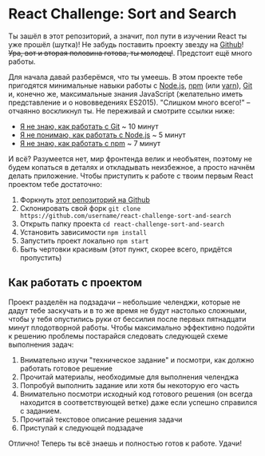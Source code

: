 # React Challenge: Sort and Search
Ты зашёл в этот репозиторий, а значит, пол пути в изучении React ты уже прошёл (шутка)! Не забудь поставить проекту звезду на [Github](https://github.com/rtivital/react-challenge-sort-and-search)! ~~Ура, вот и вторая половина готова, ты молодец!~~. Предстоит ещё много работы.

Для начала давай разберёмся, что ты умеешь. В этом проекте тебе пригодятся минимальные навыки работы с [Node.js](https://nodejs.org/), [npm](https://www.npmjs.com/) (или [yarn](https://yarnpkg.com/)), [Git](https://git-scm.com/) и, конечно же, максимальные знания JavaScript (желательно иметь представление и о нововведениях ES2015). "Слишком много всего!" – отчаянно воскликнул ты. Не переживай и смотрите ссылки ниже:
* [Я не знаю, как работать с Git](http://rogerdudler.github.io/git-guide/) ~ 10 минут
* [Я не понимаю, как работать с Node.js](https://blog.risingstack.com/node-hero-tutorial-getting-started-with-node-js/) ~ 5 минут
* [Я не знаю, как работать с npm](https://www.sitepoint.com/beginners-guide-node-package-manager/) ~ 7 минут

И всё? Разумеется нет, мир фронтенда велик и необъятен, поэтому не будем копаться в деталях и откладывать неизбежное, а просто начнём делать приложение. Чтобы приступить к работе с твоим первым React проектом тебе достаточно:
1. Форкнуть  [этот репозиторий на Github](https://github.com/rtivital/react-challenge-sort-and-search)
2. Склонировать свой форк `git clone https://github.com/username/react-challenge-sort-and-search`
3. Открыть папку проекта `cd react-challenge-sort-and-search`
4. Установить зависимости `npm install`
5. Запустить проект локально `npm start`
6. Быть чертовки красивым (этот пункт, скорее всего, придётся пропустить)

## Как работать с проектом
Проект разделён на подзадачи – небольшие челенджи, которые не дадут тебе заскучать и в то же время не будут настолько сложными, чтобы у тебя опустились руки от бессилия после первых пятнадцати минут плодотворной работы. Чтобы максимально эффективно подойти к решению проблемы постарайся следовать следующей схеме выполнения задач:
1. Внимательно изучи "техническое задание" и посмотри, как должно работать готовое решение
2. Прочитай материалы, необходимые для выполнения челенджа
3. Попробуй выполнить задание или хотя бы некоторую его часть
4. Внимательно посмотри исходный код готового решения (он всегда находится в соответствующей ветке) даже если успешно справился с заданием.
5. Прочитай текстовое описание решения задачи
6. Приступай к следующей подзадаче

Отлично! Теперь ты всё знаешь и полностью готов к работе. Удачи! 
